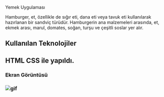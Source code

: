 Yemek Uygulaması

Hamburger, et, özellikle de sığır eti, dana eti veya tavuk eti kullanılarak hazırlanan bir sandviç türüdür. Hamburgerin ana malzemeleri arasında, et, ekmek arası, marul, domates, soğan, turşu ve çeşitli soslar yer alır.

<h2>Kullanılan Teknolojiler<h2>

HTML CSS ile yapıldı.

<h3>Ekran Görüntüsü<h3>

![gif](yemee1.gif)
